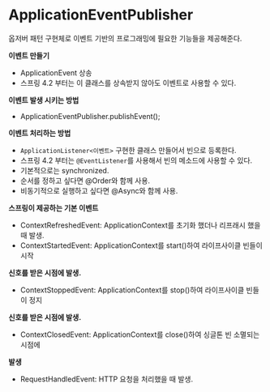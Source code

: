 ApplicationEventPublisher
================================      

옵저버 패턴 구현체로 이벤트 기반의 프로그래밍에 필요한 기능들을 제공해준다.   
  
**이벤트 만들기**  
* ApplicationEvent 상송  
* 스프링 4.2 부터는 이 클래스를 상속받지 않아도 이벤트로 사용할 수 있다.   
    
**이벤트 발생 시키는 방법**     
* ApplicationEventPublisher.publishEvent();   
   
**이벤트 처리하는 방법**  
* `ApplicationListener<이벤트>` 구현한 클래스 만들어서 빈으로 등록한다.     
* 스프링 4.2 부터는 `@EventListener`를 사용해서 빈의 메소드에 사용할 수 있다.     
* 기본적으로는 synchronized.   
* 순서를 정하고 싶다면 @Order와 함께 사용.  
* 비동기적으로 실행하고 싶다면 @Async와 함께 사용.   
    
**스프링이 제공하는 기본 이벤트**      
* ContextRefreshedEvent: ApplicationContext를 초기화 했더나 리프래시 했을 때 발생.  
* ContextStartedEvent: ApplicationContext를 start()하여 라이프사이클 빈들이 시작    
   
**신호를 받은 시점에 발생.**     
* ContextStoppedEvent: ApplicationContext를 stop()하여 라이프사이클 빈들이 정지    
     
**신호를 받은 시점에 발생.**     
* ContextClosedEvent: ApplicationContext를 close()하여 싱글톤 빈 소멸되는 시점에     
        
**발생**      
* RequestHandledEvent: HTTP 요청을 처리했을 때 발생.   
